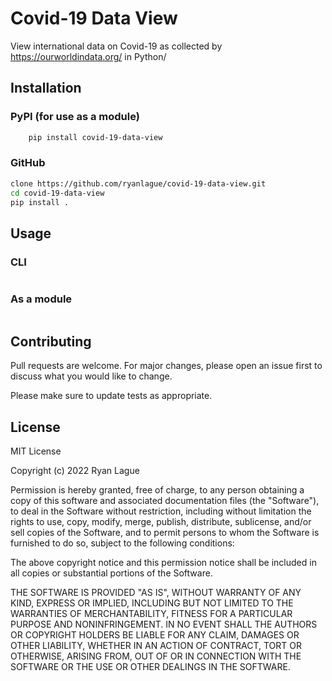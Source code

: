 # Covid-19 Data View

View international data on Covid-19 as collected by https://ourworldindata.org/ in Python/

## Installation

### PyPI (for use as a module)
```bash
    pip install covid-19-data-view
```
### GitHub
```bash
clone https://github.com/ryanlague/covid-19-data-view.git
cd covid-19-data-view
pip install .
```

## Usage

### CLI
```bash

```

### As a module

```python

```


## Contributing
Pull requests are welcome. For major changes, please open an issue first to discuss what you would like to change.

Please make sure to update tests as appropriate.

## License
MIT License

Copyright (c) 2022 Ryan Lague

Permission is hereby granted, free of charge, to any person obtaining a copy
of this software and associated documentation files (the "Software"), to deal
in the Software without restriction, including without limitation the rights
to use, copy, modify, merge, publish, distribute, sublicense, and/or sell
copies of the Software, and to permit persons to whom the Software is
furnished to do so, subject to the following conditions:

The above copyright notice and this permission notice shall be included in all
copies or substantial portions of the Software.

THE SOFTWARE IS PROVIDED "AS IS", WITHOUT WARRANTY OF ANY KIND, EXPRESS OR
IMPLIED, INCLUDING BUT NOT LIMITED TO THE WARRANTIES OF MERCHANTABILITY,
FITNESS FOR A PARTICULAR PURPOSE AND NONINFRINGEMENT. IN NO EVENT SHALL THE
AUTHORS OR COPYRIGHT HOLDERS BE LIABLE FOR ANY CLAIM, DAMAGES OR OTHER
LIABILITY, WHETHER IN AN ACTION OF CONTRACT, TORT OR OTHERWISE, ARISING FROM,
OUT OF OR IN CONNECTION WITH THE SOFTWARE OR THE USE OR OTHER DEALINGS IN THE
SOFTWARE.